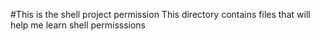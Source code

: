 #This is the shell project permission 
This directory contains files that will help me learn shell permisssions
